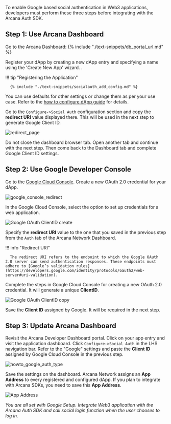 To enable Google based social authentication in Web3 applications, developers must perform these three steps before integrating with the Arcana Auth SDK.

## Step 1: Use Arcana Dashboard

Go to the Arcana Dashboard: {% include "./text-snippets/db_portal_url.md" %}

Register your dApp by creating a new dApp entry and specifying a name using the 'Create New App' wizard. .

!!! tip "Registering the Application"

      {% include "./text-snippets/socialauth_add_config.md" %}
  
You can use defaults for other settings or change them as per your use case. Refer to the [how to configure dApp guide]({{page.meta.arcana.root_rel_path}}/howto/config_dapp.md) for details.

Go to the `Configure->Social Auth` configuration section and copy the **redirect URI** value displayed there.  This will be used in the next step to generate Google Client ID.

![redirect_page](/img/an_dApp_config_redirect_uri.png)

Do not close the dashboard browser tab. Open another tab and continue with the next step. Then come back to the Dashboard tab and complete Google Client ID settings.

## Step 2: Use Google Developer Console

Go to the [Google Cloud Console](http://console.cloud.google.com/apis/credentials). Create a new OAuth 2.0 credential for your dApp.

![google_console_redirect](/img/google_console_redirect.png)

In the Google Cloud Console, select the option to set up credentials for a web application. 

![Google OAuth ClientID create](/img/an_google_clientID_create.png)

Specify the **redirect URI** value to the one that you saved in the previous step from the `Auth` tab of the Arcana Network Dashboard. 

!!! info "Redirect URI"

      The redirect URI refers to the endpoint to which the Google OAuth 2.0 server can send authentication responses. These endpoints must adhere to [Google’s validation rules](https://developers.google.com/identity/protocols/oauth2/web-server#uri-validation).

Complete the steps in Google Cloud Console for creating a new OAuth 2.0 credential. It will generate a unique **ClientID**.

![Google OAuth ClientID copy](/img/an_google_clientID_copy.png)

Save the **Client ID** assigned by Google. It will be required in the next step.

## Step 3: Update Arcana Dashboard

Revisit the Arcana Developer Dashboard portal. Click on your app entry and visit the application dashboard. Click `Configure->Social Auth` in the LHS navigation bar. Refer to the "Google" settings and paste the **Client ID** assigned by Google Cloud Console in the previous step. 

![howto_google_auth_type](/img/an_dApp_google_config.png)

Save the settings on the dashboard. Arcana Network assigns an **App Address** to every registered and configured dApp. If you plan to integrate with Arcana SDKs, you need to save this **App Address**. 

![App Address](/img/an_db_app_address.png)

*You are all set with Google Setup. Integrate Web3 application with the Arcana Auth SDK and call social login function when the user chooses to log in.*